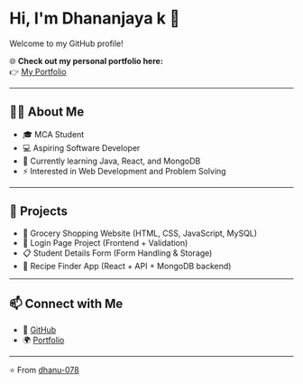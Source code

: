 # Hi, I'm Dhananjaya k 👋

Welcome to my GitHub profile!  

🌐 **Check out my personal portfolio here:**  
👉 [My Portfolio](https://personal-portfolio-gcn8.vercel.app/)

---

## 👨‍💻 About Me
- 🎓 MCA Student  
- 💻 Aspiring Software Developer  
- 🌱 Currently learning Java, React, and MongoDB  
- ⚡ Interested in Web Development and Problem Solving  

---

## 🚀 Projects
- 🛒 Grocery Shopping Website (HTML, CSS, JavaScript, MySQL)  
- 🔑 Login Page Project (Frontend + Validation)  
- 📋 Student Details Form (Form Handling & Storage)  
- 🍲 Recipe Finder App (React + API + MongoDB backend)  

---

## 📫 Connect with Me
- 💼 [GitHub](https://github.com/dhanu-078)  
- 🌍 [Portfolio](https://personal-portfolio-gcn8.vercel.app/)  

---
⭐️ From [dhanu-078](https://github.com/dhanu-078)

